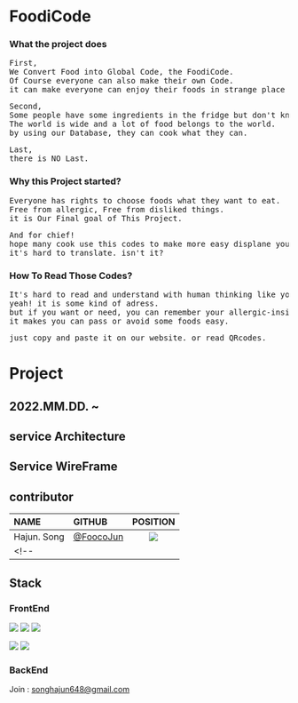# FoodiCode

### What the project does
<pre>
First,
We Convert Food into Global Code, the FoodiCode.
Of Course everyone can also make their own Code.
it can make everyone can enjoy their foods in strange place (with unreadable menu)
</pre>

<pre>
Second,
Some people have some ingredients in the fridge but don't know what to cook.
The world is wide and a lot of food belongs to the world.
by using our Database, they can cook what they can.
</pre>

<pre>
Last,
there is NO Last.
</pre>


### Why this Project started?
<pre>
Everyone has rights to choose foods what they want to eat.
Free from allergic, Free from disliked things.
it is Our Final goal of This Project.
</pre>

<pre>
And for chief!
hope many cook use this codes to make more easy displane your food to world.
it's hard to translate. isn't it?
</pre>

### How To Read Those Codes?
<pre>
It's hard to read and understand with human thinking like youtube link address.
yeah! it is some kind of adress.
but if you want or need, you can remember your allergic-insides or disliked foods codes.
it makes you can pass or avoid some foods easy.
</pre>

<pre>
just copy and paste it on our website. or read QRcodes.
</pre>


# Project
## 2022.MM.DD. ~

## service Architecture

## Service WireFrame

## contributor
| NAME  | GITHUB | POSITION |
|:----------|:----------|:----------:|
| Hajun. Song | [@FoocoJun](https://github.com/FoocoJun) |![](https://img.shields.io/badge/-FE-blue)|
<!-- |        |                                         |![](https://img.shields.io/badge/-%EB%94%94%EC%9E%90%EC%9D%B4%EB%84%88-green)|            | -->

<!-- |        |                                          |![](https://img.shields.io/badge/-BE-red)| -->



## Stack

### FrontEnd
![](https://img.shields.io/badge/Visual%20Studio%20Code-007ACC.svg?&style=for-the-badge&logo=Visual%20Studio%20Code&logoColor=white)
![](https://img.shields.io/badge/React-61DAFB.svg?&style=for-the-badge&logo=React&logoColor=white)
![](https://img.shields.io/badge/Redux-764ABC.svg?&style=for-the-badge&logo=Redux&logoColor=white)

![](https://img.shields.io/badge/styledcomponents-DB7093.svg?&style=for-the-badge&logo=styled-components&logoColor=white)
![](https://img.shields.io/badge/Burger%20King-D62300.svg?&style=for-the-badge&logo=Burger%20King&logoColor=white)

### BackEnd

Join : songhajun648@gmail.com





<!--

**Here are some ideas to get you started:**

🙋‍♀️ A short introduction - what is your organization all about?
🌈 Contribution guidelines - how can the community get involved?
👩‍💻 Useful resources - where can the community find your docs? Is there anything else the community should know?
🍿 Fun facts - what does your team eat for breakfast?
🧙 Remember, you can do mighty things with the power of [Markdown](https://docs.github.com/github/writing-on-github/getting-started-with-writing-and-formatting-on-github/basic-writing-and-formatting-syntax)
-->
